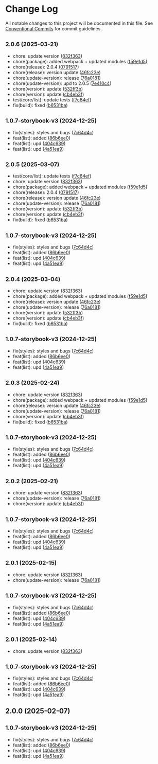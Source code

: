 # Change Log

All notable changes to this project will be documented in this file.
See [Conventional Commits](https://conventionalcommits.org) for commit guidelines.

## <small>2.0.6 (2025-03-21)</small>

* chore: update version ([832f363](https://gitlab.optimacros.com/fe/ui-kit/commit/832f363))
* chore(package): added webpack + updated modules ([f59e1d5](https://gitlab.optimacros.com/fe/ui-kit/commit/f59e1d5))
* chore(release): 2.0.4 ([0791517](https://gitlab.optimacros.com/fe/ui-kit/commit/0791517))
* chore(release): version update ([46fc23e](https://gitlab.optimacros.com/fe/ui-kit/commit/46fc23e))
* chore(update-version): release ([76a0181](https://gitlab.optimacros.com/fe/ui-kit/commit/76a0181))
* chore(update-version): upd to 2.0.5 ([7e410c4](https://gitlab.optimacros.com/fe/ui-kit/commit/7e410c4))
* chore(version): update ([532ff3b](https://gitlab.optimacros.com/fe/ui-kit/commit/532ff3b))
* chore(version): update ([cb4eb3f](https://gitlab.optimacros.com/fe/ui-kit/commit/cb4eb3f))
* test(core/list): update tests ([f7c64ef](https://gitlab.optimacros.com/fe/ui-kit/commit/f7c64ef))
* fix(build): fixed ([b6531ba](https://gitlab.optimacros.com/fe/ui-kit/commit/b6531ba))



## <small>1.0.7-storybook-v3 (2024-12-25)</small>

* fix(styles): styles and bugs ([7c64d4c](https://gitlab.optimacros.com/fe/ui-kit/commit/7c64d4c))
* feat(list): added ([86b6ee0](https://gitlab.optimacros.com/fe/ui-kit/commit/86b6ee0))
* feat(list): upd ([404c639](https://gitlab.optimacros.com/fe/ui-kit/commit/404c639))
* feat(list): upd ([4a51ea9](https://gitlab.optimacros.com/fe/ui-kit/commit/4a51ea9))





## <small>2.0.5 (2025-03-07)</small>

* test(core/list): update tests ([f7c64ef](https://gitlab.optimacros.com/fe/ui-kit/commit/f7c64ef))
* chore: update version ([832f363](https://gitlab.optimacros.com/fe/ui-kit/commit/832f363))
* chore(package): added webpack + updated modules ([f59e1d5](https://gitlab.optimacros.com/fe/ui-kit/commit/f59e1d5))
* chore(release): 2.0.4 ([0791517](https://gitlab.optimacros.com/fe/ui-kit/commit/0791517))
* chore(release): version update ([46fc23e](https://gitlab.optimacros.com/fe/ui-kit/commit/46fc23e))
* chore(update-version): release ([76a0181](https://gitlab.optimacros.com/fe/ui-kit/commit/76a0181))
* chore(version): update ([532ff3b](https://gitlab.optimacros.com/fe/ui-kit/commit/532ff3b))
* chore(version): update ([cb4eb3f](https://gitlab.optimacros.com/fe/ui-kit/commit/cb4eb3f))
* fix(build): fixed ([b6531ba](https://gitlab.optimacros.com/fe/ui-kit/commit/b6531ba))



## <small>1.0.7-storybook-v3 (2024-12-25)</small>

* fix(styles): styles and bugs ([7c64d4c](https://gitlab.optimacros.com/fe/ui-kit/commit/7c64d4c))
* feat(list): added ([86b6ee0](https://gitlab.optimacros.com/fe/ui-kit/commit/86b6ee0))
* feat(list): upd ([404c639](https://gitlab.optimacros.com/fe/ui-kit/commit/404c639))
* feat(list): upd ([4a51ea9](https://gitlab.optimacros.com/fe/ui-kit/commit/4a51ea9))





## <small>2.0.4 (2025-03-04)</small>

* chore: update version ([832f363](https://gitlab.optimacros.com/fe/ui-kit/commit/832f363))
* chore(package): added webpack + updated modules ([f59e1d5](https://gitlab.optimacros.com/fe/ui-kit/commit/f59e1d5))
* chore(release): version update ([46fc23e](https://gitlab.optimacros.com/fe/ui-kit/commit/46fc23e))
* chore(update-version): release ([76a0181](https://gitlab.optimacros.com/fe/ui-kit/commit/76a0181))
* chore(version): update ([532ff3b](https://gitlab.optimacros.com/fe/ui-kit/commit/532ff3b))
* chore(version): update ([cb4eb3f](https://gitlab.optimacros.com/fe/ui-kit/commit/cb4eb3f))
* fix(build): fixed ([b6531ba](https://gitlab.optimacros.com/fe/ui-kit/commit/b6531ba))



## <small>1.0.7-storybook-v3 (2024-12-25)</small>

* fix(styles): styles and bugs ([7c64d4c](https://gitlab.optimacros.com/fe/ui-kit/commit/7c64d4c))
* feat(list): added ([86b6ee0](https://gitlab.optimacros.com/fe/ui-kit/commit/86b6ee0))
* feat(list): upd ([404c639](https://gitlab.optimacros.com/fe/ui-kit/commit/404c639))
* feat(list): upd ([4a51ea9](https://gitlab.optimacros.com/fe/ui-kit/commit/4a51ea9))





## <small>2.0.3 (2025-02-24)</small>

* chore: update version ([832f363](https://gitlab.optimacros.com/fe/ui-kit/commit/832f363))
* chore(package): added webpack + updated modules ([f59e1d5](https://gitlab.optimacros.com/fe/ui-kit/commit/f59e1d5))
* chore(release): version update ([46fc23e](https://gitlab.optimacros.com/fe/ui-kit/commit/46fc23e))
* chore(update-version): release ([76a0181](https://gitlab.optimacros.com/fe/ui-kit/commit/76a0181))
* chore(version): update ([cb4eb3f](https://gitlab.optimacros.com/fe/ui-kit/commit/cb4eb3f))
* fix(build): fixed ([b6531ba](https://gitlab.optimacros.com/fe/ui-kit/commit/b6531ba))



## <small>1.0.7-storybook-v3 (2024-12-25)</small>

* fix(styles): styles and bugs ([7c64d4c](https://gitlab.optimacros.com/fe/ui-kit/commit/7c64d4c))
* feat(list): added ([86b6ee0](https://gitlab.optimacros.com/fe/ui-kit/commit/86b6ee0))
* feat(list): upd ([404c639](https://gitlab.optimacros.com/fe/ui-kit/commit/404c639))
* feat(list): upd ([4a51ea9](https://gitlab.optimacros.com/fe/ui-kit/commit/4a51ea9))





## <small>2.0.2 (2025-02-21)</small>

* chore: update version ([832f363](https://gitlab.optimacros.com/fe/ui-kit/commit/832f363))
* chore(update-version): release ([76a0181](https://gitlab.optimacros.com/fe/ui-kit/commit/76a0181))
* chore(version): update ([cb4eb3f](https://gitlab.optimacros.com/fe/ui-kit/commit/cb4eb3f))



## <small>1.0.7-storybook-v3 (2024-12-25)</small>

* fix(styles): styles and bugs ([7c64d4c](https://gitlab.optimacros.com/fe/ui-kit/commit/7c64d4c))
* feat(list): added ([86b6ee0](https://gitlab.optimacros.com/fe/ui-kit/commit/86b6ee0))
* feat(list): upd ([404c639](https://gitlab.optimacros.com/fe/ui-kit/commit/404c639))
* feat(list): upd ([4a51ea9](https://gitlab.optimacros.com/fe/ui-kit/commit/4a51ea9))





## <small>2.0.1 (2025-02-15)</small>

* chore: update version ([832f363](https://gitlab.optimacros.com/fe/ui-kit/commit/832f363))
* chore(update-version): release ([76a0181](https://gitlab.optimacros.com/fe/ui-kit/commit/76a0181))



## <small>1.0.7-storybook-v3 (2024-12-25)</small>

* fix(styles): styles and bugs ([7c64d4c](https://gitlab.optimacros.com/fe/ui-kit/commit/7c64d4c))
* feat(list): added ([86b6ee0](https://gitlab.optimacros.com/fe/ui-kit/commit/86b6ee0))
* feat(list): upd ([404c639](https://gitlab.optimacros.com/fe/ui-kit/commit/404c639))
* feat(list): upd ([4a51ea9](https://gitlab.optimacros.com/fe/ui-kit/commit/4a51ea9))





## <small>2.0.1 (2025-02-14)</small>

* chore: update version ([832f363](https://gitlab.optimacros.com/fe/ui-kit/commit/832f363))



## <small>1.0.7-storybook-v3 (2024-12-25)</small>

* fix(styles): styles and bugs ([7c64d4c](https://gitlab.optimacros.com/fe/ui-kit/commit/7c64d4c))
* feat(list): added ([86b6ee0](https://gitlab.optimacros.com/fe/ui-kit/commit/86b6ee0))
* feat(list): upd ([404c639](https://gitlab.optimacros.com/fe/ui-kit/commit/404c639))
* feat(list): upd ([4a51ea9](https://gitlab.optimacros.com/fe/ui-kit/commit/4a51ea9))





## 2.0.0 (2025-02-07)




## <small>1.0.7-storybook-v3 (2024-12-25)</small>

* fix(styles): styles and bugs ([7c64d4c](https://gitlab.optimacros.com/fe/ui-kit/commit/7c64d4c))
* feat(list): added ([86b6ee0](https://gitlab.optimacros.com/fe/ui-kit/commit/86b6ee0))
* feat(list): upd ([404c639](https://gitlab.optimacros.com/fe/ui-kit/commit/404c639))
* feat(list): upd ([4a51ea9](https://gitlab.optimacros.com/fe/ui-kit/commit/4a51ea9))
